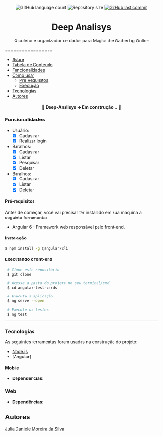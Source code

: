 <p align="center">
  <img alt="GitHub language count" src="https://img.shields.io/github/languages/count/juliadsilva/Deep-Analisys?style=social">

  <img alt="Repository size" src="https://img.shields.io/github/repo-size/juliadsilva/Deep-Analisys?style=social">
  
  <a href="https://github.com/juliadsilva/Deep-Analisys/commits/master">
    <img alt="GitHub last commit" src="https://img.shields.io/github/last-commit/juliadsilva/Deep-Analisys?style=social">
  </a>
</p>

<h1 align="center">Deep Analisys</h1>
<p align="center">O coletor e organizador de dados para Magic: the Gathering Online</p>


=================
<!--ts-->
   * [Sobre](#Sobre)
   * [Tabela de Conteudo](#tabela-de-conteudo)
   * [Funcionalidades](#funcionalidades)
   * [Como usar](#como-usar)
      * [Pre Requisitos](#pre-requisitos)
      * [Execução](#execucao)
   * [Tecnologias](#tecnologias)
   * [Autores](#autores)
<!--te-->

<h4 align="center"> 
	🚧  Deep-Analisys -> Em construção...  🚧
</h4>

### Funcionalidades

 - Usuário:
	  - [x] Cadastrar  
	  - [x] Realizar login	  
  - Baralhos:
	  - [x] Cadastrar 
	  - [x] Listar
	  - [x] Pesquisar
    - [x] Deletar 
 - Baralhos:
	  - [x] Cadastrar 
	  - [x] Listar
    - [x] Deletar  

#### Pré-requisitos

Antes de começar, você vai precisar ter instalado em sua máquina a seguinte ferramenta:
- Angular 6 - Framework web responsável pelo front-end.

#### Instalação

  ```bash
  $ npm install -g @angular/cli
  ```

#### Executando o font-end

   ```bash
    # Clone este repositório
    $ git clone 

    # Acesse a pasta do projeto no seu terminal/cmd
    $ cd angular-test-cards

    # Execute a aplicação
    $ ng serve --open

    # Execute os testes
    $ ng test
   ```
---

### Tecnologias

As seguintes ferramentas foram usadas na construção do projeto:

- [Node.js](https://nodejs.org/en/)
- [Angular]

#### **Mobile**
- **Dependências**:

### **Web**  
- **Dependências**:

## Autores
<a href="https://github.com/juliadsilva">Julia Daniele Moreira da Silva </a>
 
    

